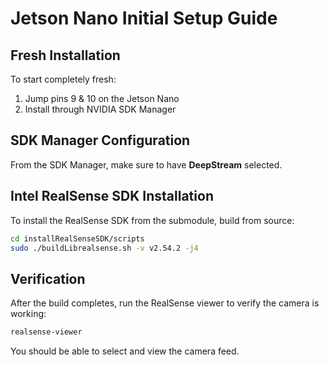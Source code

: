 # Jetson Nano Initial Setup Guide

## Fresh Installation

To start completely fresh:
1. Jump pins 9 & 10 on the Jetson Nano
2. Install through NVIDIA SDK Manager

## SDK Manager Configuration

From the SDK Manager, make sure to have **DeepStream** selected.

## Intel RealSense SDK Installation

To install the RealSense SDK from the submodule, build from source:

```bash
cd installRealSenseSDK/scripts
sudo ./buildLibrealsense.sh -v v2.54.2 -j4
```

## Verification

After the build completes, run the RealSense viewer to verify the camera is working:

```bash
realsense-viewer
```

You should be able to select and view the camera feed.
